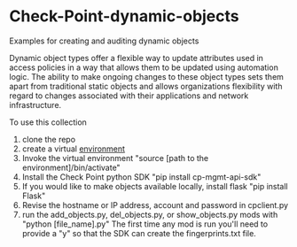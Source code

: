 # Check-Point-dynamic-objects
Examples for creating and auditing dynamic objects

Dynamic object types offer a flexible way to update attributes used in access policies in a way that allows them to be updated using automation logic.  The ability to make ongoing changes to these object types sets them apart from traditional static objects and allows organizations flexibility with regard to changes associated with their applications and network infrastructure.


To use this collection
1. clone the repo
2. create a virtual [environment](https://docs.python.org/3/library/venv.html)
3. Invoke the virtual environment "source [path to the environment]/bin/activate"
4. Install the Check Point python SDK "pip install cp-mgmt-api-sdk"
5. If you would like to make objects available locally, install flask "pip install Flask"
6. Revise the hostname or IP address, account and password in cpclient.py
7. run the add_objects.py, del_objects.py, or show_objects.py mods with "python [file_name].py" 
The first time any mod is run you'll need to provide a "y" so that the SDK can create the fingerprints.txt file.
